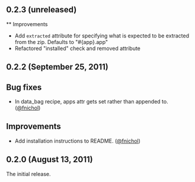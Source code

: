 ## 0.2.3 (unreleased)

** Improvements

* Add `extracted` attribute for specifying what is expected to be
  extracted from the zip. Defaults to "#{app}.app"
* Refactored "installed" check and removed attribute


## 0.2.2 (September 25, 2011)

## Bug fixes

* In data\_bag recipe, apps attr gets set rather than appended to. ([@fnichol][])

## Improvements

* Add installation instructions to README. ([@fnichol][])


## 0.2.0 (August 13, 2011)

The initial release.

[@fnichol]: https://github.com/fnichol
